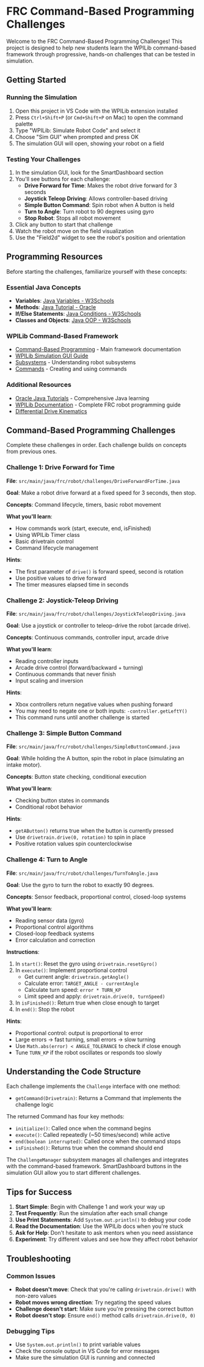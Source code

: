 # FRC Command-Based Programming Challenges

Welcome to the FRC Command-Based Programming Challenges! This project is designed to help new students learn the WPILib command-based framework through progressive, hands-on challenges that can be tested in simulation.

## Getting Started

### Running the Simulation

1. Open this project in VS Code with the WPILib extension installed
2. Press `Ctrl+Shift+P` (or `Cmd+Shift+P` on Mac) to open the command palette
3. Type "WPILib: Simulate Robot Code" and select it
4. Choose "Sim GUI" when prompted and press OK
5. The simulation GUI will open, showing your robot on a field

### Testing Your Challenges

1. In the simulation GUI, look for the SmartDashboard section
2. You'll see buttons for each challenge:
   - **Drive Forward for Time**: Makes the robot drive forward for 3 seconds
   - **Joystick Teleop Driving**: Allows controller-based driving
   - **Simple Button Command**: Spin robot when A button is held
   - **Turn to Angle**: Turn robot to 90 degrees using gyro
   - **Stop Robot**: Stops all robot movement
3. Click any button to start that challenge
4. Watch the robot move on the field visualization
5. Use the "Field2d" widget to see the robot's position and orientation

## Programming Resources

Before starting the challenges, familiarize yourself with these concepts:

### Essential Java Concepts
- **Variables**: [Java Variables - W3Schools](https://www.w3schools.com/java/java_variables.asp)
- **Methods**: [Java Tutorial - Oracle](https://docs.oracle.com/javase/tutorial/java/index.html)
- **If/Else Statements**: [Java Conditions - W3Schools](https://www.w3schools.com/java/java_conditions.asp)
- **Classes and Objects**: [Java OOP - W3Schools](https://www.w3schools.com/java/java_oop.asp)

### WPILib Command-Based Framework
- [Command-Based Programming](https://docs.wpilib.org/en/stable/docs/software/commandbased/index.html) - Main framework documentation
- [WPILib Simulation GUI Guide](https://docs.wpilib.org/en/stable/docs/software/wpilib-tools/robot-simulation/simulation-gui.html)
- [Subsystems](https://docs.wpilib.org/en/stable/docs/software/commandbased/subsystems.html) - Understanding robot subsystems
- [Commands](https://docs.wpilib.org/en/stable/docs/software/commandbased/commands.html) - Creating and using commands

### Additional Resources
- [Oracle Java Tutorials](https://docs.oracle.com/javase/tutorial/java/index.html) - Comprehensive Java learning
- [WPILib Documentation](https://docs.wpilib.org/en/stable/index.html) - Complete FRC robot programming guide
- [Differential Drive Kinematics](https://docs.wpilib.org/en/stable/docs/software/kinematics-and-odometry/differential-drive-kinematics.html)

## Command-Based Programming Challenges

Complete these challenges in order. Each challenge builds on concepts from previous ones.

### Challenge 1: Drive Forward for Time
**File**: `src/main/java/frc/robot/challenges/DriveForwardForTime.java`

**Goal**: Make a robot drive forward at a fixed speed for 3 seconds, then stop.

**Concepts**: Command lifecycle, timers, basic robot movement

**What you'll learn**:
- How commands work (start, execute, end, isFinished)
- Using WPILib Timer class
- Basic drivetrain control
- Command lifecycle management

**Hints**:
- The first parameter of `drive()` is forward speed, second is rotation
- Use positive values to drive forward
- The timer measures elapsed time in seconds

### Challenge 2: Joystick-Teleop Driving
**File**: `src/main/java/frc/robot/challenges/JoystickTeleopDriving.java`

**Goal**: Use a joystick or controller to teleop-drive the robot (arcade drive).

**Concepts**: Continuous commands, controller input, arcade drive

**What you'll learn**:
- Reading controller inputs
- Arcade drive control (forward/backward + turning)
- Continuous commands that never finish
- Input scaling and inversion

**Hints**:
- Xbox controllers return negative values when pushing forward
- You may need to negate one or both inputs: `-controller.getLeftY()`
- This command runs until another challenge is started

### Challenge 3: Simple Button Command
**File**: `src/main/java/frc/robot/challenges/SimpleButtonCommand.java`

**Goal**: While holding the A button, spin the robot in place (simulating an intake motor).

**Concepts**: Button state checking, conditional execution

**What you'll learn**:
- Checking button states in commands
- Conditional robot behavior

**Hints**:
- `getAButton()` returns true when the button is currently pressed
- Use `drivetrain.drive(0, rotation)` to spin in place
- Positive rotation values spin counterclockwise

### Challenge 4: Turn to Angle
**File**: `src/main/java/frc/robot/challenges/TurnToAngle.java`

**Goal**: Use the gyro to turn the robot to exactly 90 degrees.

**Concepts**: Sensor feedback, proportional control, closed-loop systems


**What you'll learn**:
- Reading sensor data (gyro)
- Proportional control algorithms
- Closed-loop feedback systems
- Error calculation and correction

**Instructions**:
1. In `start()`: Reset the gyro using `drivetrain.resetGyro()`
2. In `execute()`: Implement proportional control
   - Get current angle: `drivetrain.getAngle()`
   - Calculate error: `TARGET_ANGLE - currentAngle`
   - Calculate turn speed: `error * TURN_KP`
   - Limit speed and apply: `drivetrain.drive(0, turnSpeed)`
3. In `isFinished()`: Return true when close enough to target
4. In `end()`: Stop the robot

**Hints**:
- Proportional control: output is proportional to error
- Large errors → fast turning, small errors → slow turning
- Use `Math.abs(error) < ANGLE_TOLERANCE` to check if close enough
- Tune `TURN_KP` if the robot oscillates or responds too slowly

## Understanding the Code Structure

Each challenge implements the `Challenge` interface with one method:
- `getCommand(Drivetrain)`: Returns a Command that implements the challenge logic

The returned Command has four key methods:
- `initialize()`: Called once when the command begins
- `execute()`: Called repeatedly (~50 times/second) while active
- `end(boolean interrupted)`: Called once when the command stops
- `isFinished()`: Returns true when the command should end

The `ChallengeManager` subsystem manages all challenges and integrates with the command-based framework. SmartDashboard buttons in the simulation GUI allow you to start different challenges.

## Tips for Success

1. **Start Simple**: Begin with Challenge 1 and work your way up
2. **Test Frequently**: Run the simulation after each small change
3. **Use Print Statements**: Add `System.out.println()` to debug your code
4. **Read the Documentation**: Use the WPILib docs when you're stuck
5. **Ask for Help**: Don't hesitate to ask mentors when you need assistance
6. **Experiment**: Try different values and see how they affect robot behavior

## Troubleshooting

### Common Issues
- **Robot doesn't move**: Check that you're calling `drivetrain.drive()` with non-zero values
- **Robot moves wrong direction**: Try negating the speed values
- **Challenge doesn't start**: Make sure you're pressing the correct button
- **Robot doesn't stop**: Ensure `end()` method calls `drivetrain.drive(0, 0)`

### Debugging Tips
- Use `System.out.println()` to print variable values
- Check the console output in VS Code for error messages
- Make sure the simulation GUI is running and connected
